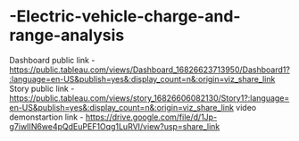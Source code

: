 # -Electric-vehicle-charge-and-range-analysis


Dashboard public link - https://public.tableau.com/views/Dashboard_16826623713950/Dashboard1?:language=en-US&publish=yes&:display_count=n&:origin=viz_share_link
Story public link - https://public.tableau.com/views/story_16826606082130/Story1?:language=en-US&publish=yes&:display_count=n&:origin=viz_share_link
video demonstartion link - https://drive.google.com/file/d/1Jp-g7iwIIN6we4pQdEuPEF1Oqg1LuRVI/view?usp=share_link
